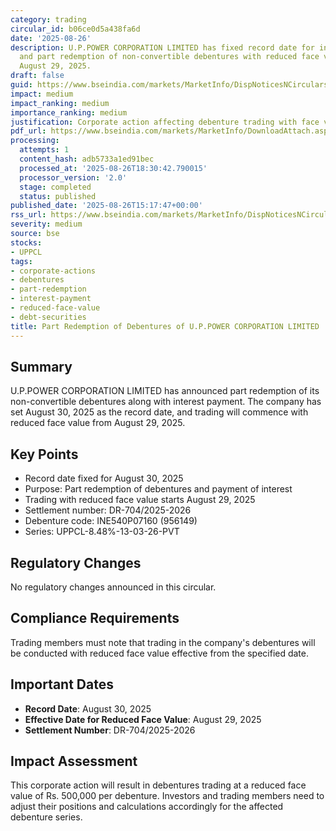 ```yaml
---
category: trading
circular_id: b06ce0d5a438fa6d
date: '2025-08-26'
description: U.P.POWER CORPORATION LIMITED has fixed record date for interest payment
  and part redemption of non-convertible debentures with reduced face value effective
  August 29, 2025.
draft: false
guid: https://www.bseindia.com/markets/MarketInfo/DispNoticesNCirculars.aspx?Noticeid={8A17D7D9-395D-455B-B82E-4E157DCCF2ED}&noticeno=20250826-55&dt=08/26/2025&icount=55&totcount=60&flag=0
impact: medium
impact_ranking: medium
importance_ranking: medium
justification: Corporate action affecting debenture trading with face value reduction
pdf_url: https://www.bseindia.com/markets/MarketInfo/DownloadAttach.aspx?id=20250826-55&attachedId=
processing:
  attempts: 1
  content_hash: adb5733a1ed91bec
  processed_at: '2025-08-26T18:30:42.790015'
  processor_version: '2.0'
  stage: completed
  status: published
published_date: '2025-08-26T15:17:47+00:00'
rss_url: https://www.bseindia.com/markets/MarketInfo/DispNoticesNCirculars.aspx?Noticeid={8A17D7D9-395D-455B-B82E-4E157DCCF2ED}&noticeno=20250826-55&dt=08/26/2025&icount=55&totcount=60&flag=0
severity: medium
source: bse
stocks:
- UPPCL
tags:
- corporate-actions
- debentures
- part-redemption
- interest-payment
- reduced-face-value
- debt-securities
title: Part Redemption of Debentures of U.P.POWER CORPORATION LIMITED
---
```


## Summary

U.P.POWER CORPORATION LIMITED has announced part redemption of its non-convertible debentures along with interest payment. The company has set August 30, 2025 as the record date, and trading will commence with reduced face value from August 29, 2025.

## Key Points

- Record date fixed for August 30, 2025
- Purpose: Part redemption of debentures and payment of interest
- Trading with reduced face value starts August 29, 2025
- Settlement number: DR-704/2025-2026
- Debenture code: INE540P07160 (956149)
- Series: UPPCL-8.48%-13-03-26-PVT

## Regulatory Changes

No regulatory changes announced in this circular.

## Compliance Requirements

Trading members must note that trading in the company's debentures will be conducted with reduced face value effective from the specified date.

## Important Dates

- **Record Date**: August 30, 2025
- **Effective Date for Reduced Face Value**: August 29, 2025
- **Settlement Number**: DR-704/2025-2026

## Impact Assessment

This corporate action will result in debentures trading at a reduced face value of Rs. 500,000 per debenture. Investors and trading members need to adjust their positions and calculations accordingly for the affected debenture series.